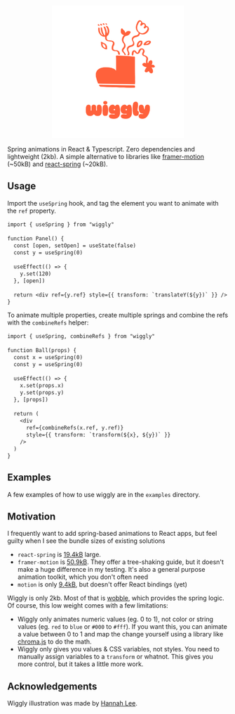 <div align="center">
  <img src="https://raw.githubusercontent.com/rosszurowski/wiggly/HEAD/media/cover.svg" width="300" alt="Wiggly, a React spring library" />
</div>

Spring animations in React & Typescript. Zero dependencies and lightweight (2kb). A simple alternative to libraries like [framer-motion](https://github.com/framer/motion) (~50kB) and [react-spring](https://react-spring.dev/) (~20kB).

## Usage

Import the `useSpring` hook, and tag the element you want to animate with the `ref` property.

```tsx
import { useSpring } from "wiggly"

function Panel() {
  const [open, setOpen] = useState(false)
  const y = useSpring(0)

  useEffect(() => {
    y.set(120)
  }, [open])

  return <div ref={y.ref} style={{ transform: `translateY(${y})` }} />
}
```

To animate multiple properties, create multiple springs and combine the refs with the `combineRefs` helper:

```tsx
import { useSpring, combineRefs } from "wiggly"

function Ball(props) {
  const x = useSpring(0)
  const y = useSpring(0)

  useEffect(() => {
    x.set(props.x)
    y.set(props.y)
  }, [props])

  return (
    <div
      ref={combineRefs(x.ref, y.ref)}
      style={{ transform: `transform(${x}, ${y})` }}
    />
  )
}
```

## Examples

A few examples of how to use wiggly are in the `examples` directory.

## Motivation

I frequently want to add spring-based animations to React apps, but feel guilty when I see the bundle sizes of existing solutions

- `react-spring` is [19.4kB](https://bundlephobia.com/package/react-spring@9.5.2) large.
- `framer-motion` is [50.9kB](https://bundlephobia.com/package/framer-motion@7.2.1). They offer a tree-shaking guide, but it doesn't make a huge difference in my testing. It's also a general purpose animation toolkit, which you don't often need
- `motion` is only [9.4kB](https://bundlephobia.com/package/motion@10.14.1), but doesn't offer React bindings (yet)

Wiggly is only 2kb. Most of that is [wobble](https://github.com/skevy/wobble), which provides the spring logic. Of course, this low weight comes with a few limitations:

- Wiggly only animates numeric values (eg. 0 to 1), not color or string values (eg. `red` to `blue` or `#000` to `#fff`). If you want this, you can animate a value between 0 to 1 and map the change yourself using a library like [chroma.js](https://github.com/gka/chroma.js) to do the math.
- Wiggly only gives you values & CSS variables, not styles. You need to manually assign variables to a `transform` or whatnot. This gives you more control, but it takes a little more work.

## Acknowledgements

Wiggly illustration was made by [Hannah Lee](https://hannahlee.ca).
